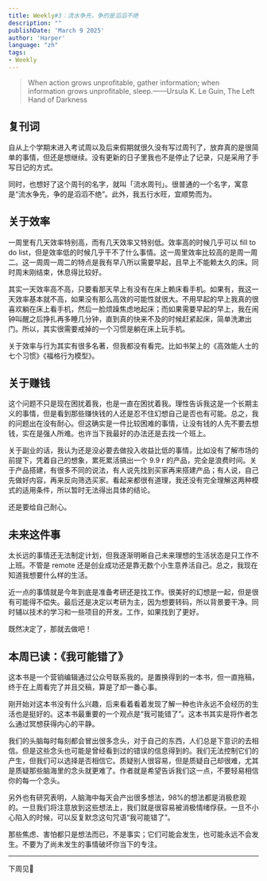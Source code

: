 ```yaml
---
title: Weekly#3：流水争先，争的是滔滔不绝
description: ""
publishDate: 'March 9 2025'
author: 'Harper'
language: "zh"
tags: 
- Weekly
---
```


> When action grows unprofitable, gather information; when information grows unprofitable, sleep.——Ursula K. Le Guin, The Left Hand of Darkness

## 复刊词

自从上个学期末进入考试周以及后来假期就很久没有写过周刊了，放弃真的是很简单的事情，但还是想继续。没有更新的日子里我也不是停止了记录，只是采用了手写日记的方式。

同时，也想好了这个周刊的名字，就叫「流水周刊」。很普通的一个名字，寓意是“流水争先，争的是滔滔不绝”。此外，我五行水旺，宜顺势而为。

## 关于效率

一周里有几天效率特别高，而有几天效率又特别低。效率高的时候几乎可以 fill to do list，但是效率低的时候几乎干不了什么事情。这一周里效率比较高的是周一周二。这一周周一周二的特点是我有早八所以需要早起，且早上不能赖太久的床。同时周末刚结束，休息得比较好。

其实一天效率高不高，只要看那天早上有没有在床上赖床看手机。如果有，我这一天效率基本就不高，如果没有那么高效的可能性就很大。不用早起的早上我真的很喜欢躺在床上看手机，然后一脸烦躁焦虑地起床；而如果需要早起的早上，我在闹钟叫醒之后挣扎再多睡几分钟，直到真的快来不及的时候赶紧起床，简单洗漱出门。所以，其实很需要戒掉的一个习惯是躺在床上玩手机。

关于效率与行为其实有很多名著，但我都没有看完。比如书架上的《高效能人士的七个习惯》《福格行为模型》。

## 关于赚钱

这个问题不只是现在困扰着我，也是一直在困扰着我。理性告诉我这是一个长期主义的事情，但是看到那些赚快钱的人还是忍不住幻想自己是否也有可能。总之，我的问题出在没有耐心。但这确实是一件比较困难的事情，让没有钱的人先不要去想钱，实在是强人所难。也许当下我最好的办法还是去找一个班上。

关于副业的话，我认为还是没必要去做投入收益比低的事情，比如没有了解市场的前提下，凭着自己的想象，累死累活搞出一个 9.9 r 的产品，完全是浪费时间。关于产品搭建，有很多不同的说法，有人说先找到买家再来搭建产品；有人说，自己先做好内容，再来反向筛选买家。看起来都很有道理，我还没有完全理解这两种模式的适用条件，所以暂时无法得出具体的结论。

还是要给自己耐心。

## 未来这件事

太长远的事情还无法制定计划，但我逐渐明晰自己未来理想的生活状态是只工作不上班。不管是 remote 还是创业成功还是靠无数个小生意养活自己。总之，我现在知道我想要什么样的生活。

近一点的事情就是今年到底是准备考研还是找工作。很美好的幻想是一起，但是很有可能得不偿失。最后还是决定以考研为主，因为想要转码，所以背景要干净。同时辅以技术的学习和一些项目的开发。工作，如果找到了更好。

既然决定了，那就去做吧！

## 本周已读：《我可能错了》

这本书是一个营销编辑通过公众号联系我的。是置换得到的一本书，但一直拖稿，终于在上周看完了并且交稿，算是了却一番心事。

刚开始对这本书没有什么兴趣，后来看着看着发现了解一种也许永远不会经历的生活也是挺好的。这本书最重要的一个观点是“我可能错了”。这本书其实是将作者怎么通过冥想获得内心的平静。

我们的头脑每时每刻都会冒出很多念头，对于自己的东西，人们总是下意识的去相信。但是这些念头也可能是曾经看到过的错误的信息得到的。我们无法控制它们的产生，但我们可以选择是否相信它。质疑别人很容易，但是质疑自己却很难，尤其是质疑那些脑海里的念头就更难了。作者就是希望告诉我们这一点，不要轻易相信你的每一个念头。

另外也有研究表明，人脑海中每天会产出很多想法，98%的想法都是消极悲观的。一旦我们将注意放到这些想法上，我们就是很容易被消极情绪俘获。一旦不小心陷入的时候，可以反复默念这句咒语“我可能错了”。

那些焦虑、害怕都只是想法而已，不是事实；它们可能会发生，也可能永远不会发生。不要为了尚未发生的事情破坏你当下的专注。

---

下周见👋